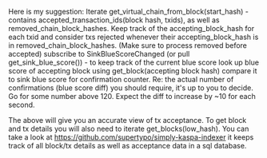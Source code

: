Here is my suggestion:
Iterate get_virtual_chain_from_block(start_hash) - contains accepted_transaction_ids(block hash, txids), as well as removed_chain_block_hashes. Keep track of the accepting_block_hash for each txid and consider txs rejected whenever their accepting_block_hash is in removed_chain_block_hashes. (Make sure to process removed before accepted)
subscribe to SinkBlueScoreChanged (or pull get_sink_blue_score()) - to keep track of the current blue score
look up blue score of accepting block using get_block(accepting block hash) compare it to sink blue score for confirmation counter.
Re: the actual number of confirmations (blue score diff) you should require, it's up to you to decide. Go for some number above 120. Expect the diff to increase by ~10 for each second.

The above will give you an accurate view of tx acceptance. To get block and tx details you will also need to iterate get_blocks(low_hash).
You can take a look at https://github.com/supertypo/simply-kaspa-indexer it keeps track of all block/tx details as well as acceptance data in a sql database. 

